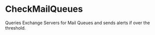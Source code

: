 # CheckMailQueues
Queries Exchange Servers for Mail Queues and sends alerts if over the threshold. 
